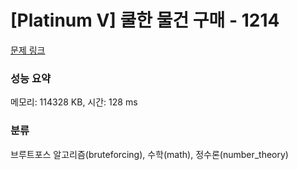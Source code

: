# [Platinum V] 쿨한 물건 구매 - 1214 

[문제 링크](https://www.acmicpc.net/problem/1214) 

### 성능 요약

메모리: 114328 KB, 시간: 128 ms

### 분류

브루트포스 알고리즘(bruteforcing), 수학(math), 정수론(number_theory)

